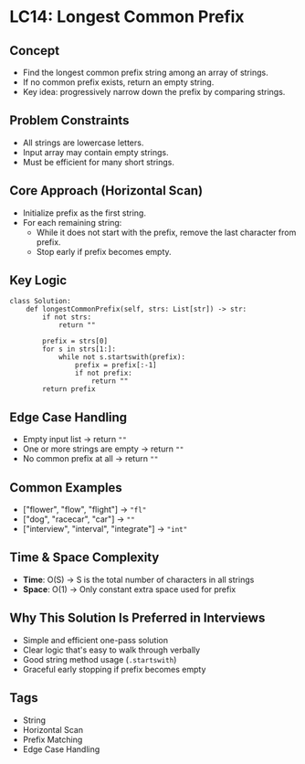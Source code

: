 # LC14: Longest Common Prefix

## Concept
- Find the longest common prefix string among an array of strings.
- If no common prefix exists, return an empty string.
- Key idea: progressively narrow down the prefix by comparing strings.

## Problem Constraints
- All strings are lowercase letters.
- Input array may contain empty strings.
- Must be efficient for many short strings.

## Core Approach (Horizontal Scan)
- Initialize prefix as the first string.
- For each remaining string:
  - While it does not start with the prefix, remove the last character from prefix.
  - Stop early if prefix becomes empty.


## Key Logic

```
class Solution:
    def longestCommonPrefix(self, strs: List[str]) -> str:
        if not strs:
            return ""

        prefix = strs[0]
        for s in strs[1:]:
            while not s.startswith(prefix):
                prefix = prefix[:-1]
                if not prefix:
                    return ""
        return prefix
```

## Edge Case Handling
- Empty input list → return `""`
- One or more strings are empty → return `""`
- No common prefix at all → return `""`

## Common Examples
- ["flower", "flow", "flight"] → `"fl"`
- ["dog", "racecar", "car"] → `""`
- ["interview", "interval", "integrate"] → `"int"`

## Time & Space Complexity
- **Time**: O(S) → S is the total number of characters in all strings
- **Space**: O(1) → Only constant extra space used for prefix

## Why This Solution Is Preferred in Interviews
- Simple and efficient one-pass solution
- Clear logic that's easy to walk through verbally
- Good string method usage (`.startswith`)
- Graceful early stopping if prefix becomes empty

## Tags
- String
- Horizontal Scan
- Prefix Matching
- Edge Case Handling
